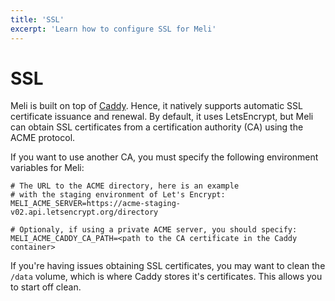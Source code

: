 ```yaml
---
title: 'SSL'
excerpt: 'Learn how to configure SSL for Meli'
---
```


# SSL

Meli is built on top of [Caddy](https://caddyserver.com/). Hence, it natively supports automatic SSL certificate issuance and renewal. By default, it uses LetsEncrypt, but Meli can obtain SSL certificates from a certification authority (CA) using the ACME protocol.

If you want to use another CA, you must specify the following environment variables for Meli:

<div class="code-group">

```dotenv
# The URL to the ACME directory, here is an example 
# with the staging environment of Let's Encrypt:
MELI_ACME_SERVER=https://acme-staging-v02.api.letsencrypt.org/directory

# Optionaly, if using a private ACME server, you should specify:
MELI_ACME_CADDY_CA_PATH=<path to the CA certificate in the Caddy container>
```

</div>

<div class="blockquote" data-props='{ "mod": "info" }'>

If you're having issues obtaining SSL certificates, you may want to clean the `/data` volume, which is where Caddy stores it's certificates. This allows you to start off clean.

</div>
